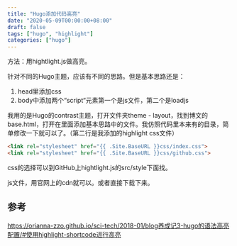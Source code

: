 ```yaml
---
title: "Hugo添加代码高亮"
date: "2020-05-09T00:00:00+08:00"
draft: false
tags: ["hugo", "highlight"]
categories: ["hugo"]
---
```


方法：用hightlight.js做高亮。

针对不同的Hugo主题，应该有不同的思路。但是基本思路还是：

1. head里添加css
2. body中添加两个“script“元素第一个是js文件，第二个是loadjs

我用的是Hugo的contrast主题，打开文件夹theme - layout，找到博文的base.html，打开在里面添加基本思路中的文件。我仿照代码里本来有的目录，简单修改一下就可以了。（第二行是我添加的highlight css文件）

```html
<link rel="stylesheet" href="{{ .Site.BaseURL }}css/index.css">
<link rel="stylesheet" href="{{ .Site.BaseURL }}css/github.css">
```

css的选择可以到GitHub上hightlight.js的src/style下面找。

js文件，用官网上的cdn就可以。或者直接下载下来。

## 参考

https://orianna-zzo.github.io/sci-tech/2018-01/blog养成记3-hugo的语法高亮配置/#使用highlight-shortcode进行高亮